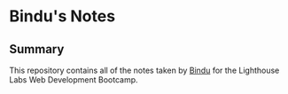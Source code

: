 # Bindu's Notes

## Summary

This repository contains all of the notes taken by [Bindu](https://github.com/binduprakash) for the Lighthouse Labs Web Development Bootcamp.